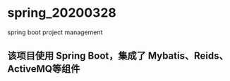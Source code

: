 # spring_20200328
spring boot project management
## 该项目使用 Spring Boot，集成了 Mybatis、Reids、ActiveMQ等组件
